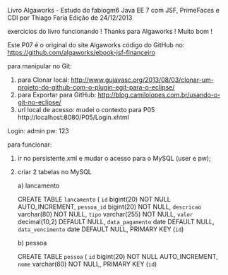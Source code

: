 Livro Algaworks - Estudo do fabiogm6
Java EE 7 com JSF, PrimeFaces e CDI
por Thiago Faria
Edição de 24/12/2013

exercicios do livro
funcionando ! Thanks para Algaworks ! Muito bom !

Este P07 é o original do site Algaworks
código do GitHub no: https://github.com/algaworks/ebook-jsf-financeiro

para manipular no Git:
1) para Clonar local: http://www.gujavasc.org/2013/08/03/clonar-um-projeto-do-github-com-o-plugin-egit-para-o-eclipse/
2) para Exportar para GitHub: http://blog.camilolopes.com.br/usando-o-git-no-eclipse/
3) url local de acesso:
mudei o contexto para P05
http://localhost:8080/P05/Login.xhtml

Login: admin
pw: 123

para funcionar:

1) ir no persistente.xml e mudar o acesso para o MySQL (user e pw);

2) criar 2 tabelas no MySQL

    a) lancamento
    
    CREATE TABLE `lancamento` (
      `id` bigint(20) NOT NULL AUTO_INCREMENT,
      `pessoa_id` bigint(20) NOT NULL,
      `descricao` varchar(80) NOT NULL,
      `tipo` varchar(255) NOT NULL,
      `valor` decimal(10,2) DEFAULT NULL,
      `data_pagamento` date DEFAULT NULL,
      `data_vencimento` date DEFAULT NULL,
      PRIMARY KEY (`id`)


    b) pessoa
    
    CREATE TABLE `pessoa` (
      `id` bigint(20) NOT NULL AUTO_INCREMENT,
      `nome` varchar(60) NOT NULL,
      PRIMARY KEY (`id`)

